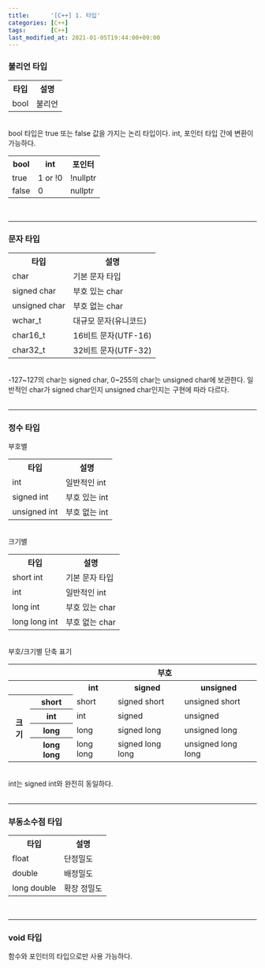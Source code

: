 ```yaml
---
title:      '[C++] 1. 타입'
categories: [C++]
tags:       [C++]
last_modified_at: 2021-01-05T19:44:00+09:00
---
```

<h3>불리언 타입</h3>
<table>
  <tbody>
    <tr>
      <th>타입</th>
      <th>설명</th>
    </tr>
    <tr>
      <td>bool</td>
      <td>불리언</td>
    </tr>
  </tbody>
</table>
<br />
bool 타입은 true 또는 false 값을 가지는 논리 타입이다. int, 포인터 타입 간에 변환이 가능하다.<br />
<table>
  <tbody>
    <tr>
      <th>bool</th>
      <th>int</th>
      <th>포인터</th>
    </tr>
    <tr>
      <td>true</td>
      <td>1 or !0</td>
      <td>!nullptr</td>
    </tr>
    <tr>
      <td>false</td>
      <td>0</td>
      <td>nullptr</td>
    </tr>
  </tbody>
</table>
<br />
<hr />
<h3>문자 타입</h3>
<table>
  <tbody>
    <tr>
      <th>타입</th>
      <th>설명</th>
    </tr>
    <tr>
      <td>char</td>
      <td>기본 문자 타입</td>
    </tr>
    <tr>
      <td>signed char</td>
      <td>부호 있는 char</td>
    </tr>
    <tr>
      <td>unsigned char</td>
      <td>부호 없는 char</td>
    </tr>
    <tr>
      <td>wchar_t</td>
      <td>대규모 문자(유니코드)</td>
    </tr>
    <tr>
      <td>char16_t</td>
      <td>16비트 문자(UTF-16)</td>
    </tr>
    <tr>
      <td>char32_t</td>
      <td>32비트 문자(UTF-32)</td>
    </tr>
  </tbody>
</table>
<br />
-127~127의 char는 signed char, 0~255의 char는 unsigned char에 보관한다. 일반적인 char가 signed char인지 unsigned char인지는 구현에 따라 다르다.<br />
<br />
<hr />
<h3>정수 타입</h3>
부호별<br />
<table>
  <tbody>
    <tr>
      <th>타입</th>
      <th>설명</th>
    </tr>
    <tr>
      <td>int</td>
      <td>일반적인 int</td>
    </tr>
    <tr>
      <td>signed int</td>
      <td>부호 있는 int</td>
    </tr>
    <tr>
      <td>unsigned int</td>
      <td>부호 없는 int</td>
    </tr>
  </tbody>
</table>
<br />
크기별<br />
<table>
  <tbody>
    <tr>
      <th>타입</th>
      <th>설명</th>
    </tr>
    <tr>
      <td>short int</td>
      <td>기본 문자 타입</td>
    </tr>
    <tr>
      <td>int</td>
      <td>일반적인 int</td>
    </tr>
    <tr>
      <td>long int</td>
      <td>부호 있는 char</td>
    </tr>
    <tr>
      <td>long long int</td>
      <td>부호 없는 char</td>
    </tr>
  </tbody>
</table>
<br />
부호/크기별 단축 표기<br />
<table>
  <tbody>
    <tr>
      <th></th>
      <th></th>
      <th colspan="3">부호</th>
    </tr>
    <tr>
      <th></th>
      <th></th>
      <th>int</th>
      <th>signed</th>
      <th>unsigned</th>
    </tr>
    <tr>
      <th rowspan="4">크기</th>
      <th>short</th>
      <td>short</td>
      <td>signed short</td>
      <td>unsigned short</td>
    </tr>
    <tr>
      <th>int</th>
      <td>int</td>
      <td>signed</td>
      <td>unsigned</td>
    </tr>
    <tr>
      <th>long</th>
      <td>long</td>
      <td>signed long</td>
      <td>unsigned long</td>
    </tr>
    <tr>
      <th>long long</th>
      <td>long long</td>
      <td>signed long long</td>
      <td>unsigned long long</td>
    </tr>
  </tbody>
</table>
<br />
int는 signed int와 완전히 동일하다.<br />
<br />
<hr />
<h3>부동소수점 타입</h3>
<table>
  <tbody>
    <tr>
      <th>타입</th>
      <th>설명</th>
    </tr>
    <tr>
      <td>float</td>
      <td>단정밀도</td>
    </tr>
    <tr>
      <td>double</td>
      <td>배정밀도</td>
    </tr>
    <tr>
      <td>long double</td>
      <td>확장 정밀도</td>
    </tr>
  </tbody>
</table>
<br />
<hr/>
<h3>void 타입</h3>
함수와 포인터의 타입으로만 사용 가능하다.<br/>
